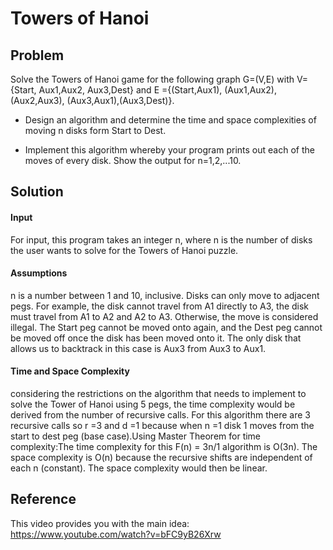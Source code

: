 # Towers of Hanoi 

## Problem
Solve the Towers of Hanoi game for the following graph G=(V,E) with V={Start, Aux1,Aux2, Aux3,Dest} 
and E ={(Start,Aux1), (Aux1,Aux2), (Aux2,Aux3), (Aux3,Aux1),(Aux3,Dest)}.

* Design an algorithm and determine the time and space complexities of moving n disks form Start to Dest.

* Implement this algorithm whereby your program prints out each of the moves of every disk. Show the output for n=1,2,...10.

## Solution

#### Input
For input, this program takes an integer n, where n is the number of disks the user wants to solve for the Towers of Hanoi puzzle.

#### Assumptions
n is a number between 1 and 10, inclusive. Disks can only move to adjacent pegs. For example, the disk cannot travel from A1 directly to A3, the disk must travel from A1 to A2 and A2 to A3. Otherwise, the move is considered illegal. The Start peg cannot be moved onto again, and the Dest peg cannot be moved off once the disk has been moved onto it. The only disk that allows us to backtrack in this case is Aux3 from Aux3 to Aux1.
#### Time and Space Complexity
considering the restrictions on the algorithm that needs to implement to solve the Tower of Hanoi using 5 pegs, the time complexity would be derived from the number of recursive calls. For this algorithm there are 3 recursive calls so r =3 and d =1 because when n =1 disk 1 moves from the start to dest peg (base case).Using Master Theorem for time complexity:The time complexity for this F(n) = 3n/1 algorithm is O(3n).
The space complexity is O(n) because the recursive shifts are independent of each n (constant). The space complexity would then be linear.
 
## Reference 
This video provides you with the main idea:
https://www.youtube.com/watch?v=bFC9yB26Xrw
